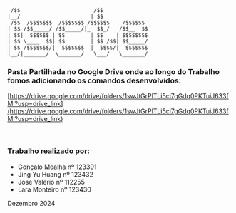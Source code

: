 ```
 /$$                       /$$
|__/                      | $$
 /$$  /$$$$$$$  /$$$$$$$ /$$$$$$    /$$$$$$
| $$ /$$_____/ /$$_____/|_  $$_/   /$$__  $$
| $$|  $$$$$$ | $$        | $$    | $$$$$$$$
| $$ \____  $$| $$        | $$ /$$| $$_____/
| $$ /$$$$$$$/|  $$$$$$$  |  $$$$/|  $$$$$$$
|__/|_______/  \_______/   \___/   \_______/
```


### Pasta Partilhada no Google Drive onde ao longo do Trabalho fomos adicionando os comandos desenvolvidos:
[https://drive.google.com/drive/folders/1swJtGrPlTLi5ci7gGdq0PKTuiJ633fMi?usp=drive_link](https://drive.google.com/drive/folders/1swJtGrPlTLi5ci7gGdq0PKTuiJ633fMi?usp=drive_link)

<br>

### Trabalho realizado por:

- Gonçalo Mealha nº 123391
- Jing Yu Huang nº 123432
- José Valério nº 112255
- Lara Monteiro nº 123430

Dezembro 2024
